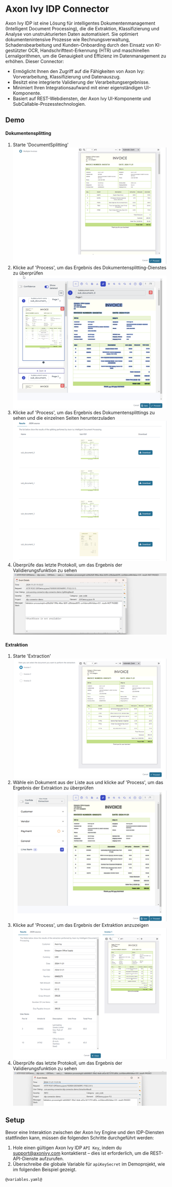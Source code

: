 # Axon Ivy IDP Connector

Axon Ivy IDP ist eine Lösung für intelligentes Dokumentenmanagement (Intelligent Document Processing), die die Extraktion, Klassifizierung und Analyse von unstrukturierten Daten automatisiert. Sie optimiert dokumentenintensive Prozesse wie Rechnungsverwaltung, Schadensbearbeitung und Kunden-Onboarding durch den Einsatz von KI-gestützter OCR, Handschrifttext-Erkennung (HTR) und maschinellen Lernalgorithmen, um die Genauigkeit und Effizienz im Datenmanagement zu erhöhen. Dieser Connector:
* Ermöglicht Ihnen den Zugriff auf die Fähigkeiten von Axon Ivy: Vorverarbeitung, Klassifizierung und Datenauszug.
* Besitzt eine integrierte Validierung der Verarbeitungsergebnisse.
* Minimiert Ihren Integrationsaufwand mit einer eigenständigen UI-Komponente.
* Basiert auf REST-Webdiensten, der Axon Ivy UI-Komponente und SubCallable-Prozesstechnologien.

## Demo

#### Dokumentensplitting

1. Starte 'DocumentSplitting'
   ![splitting-start](images/splitting-document-1.png)
2. Klicke auf 'Process', um das Ergebnis des Dokumentensplitting-Dienstes zu überprüfen
   ![splitting-review](images/splitting-document-2.png)
3. Klicke auf 'Process', um das Ergebnis des Dokumentensplittings zu sehen und die einzelnen Seiten herunterzuladen
   ![splitting-result](images/splitting-document-3.png)
4. Überprüfe das letzte Protokoll, um das Ergebnis der Validierungsfunktion zu sehen
   ![validation-splitting](images/splitting-document-4.png)

#### Extraktion

1. Starte 'Extraction'
   ![extraction-start](images/extraction1.png)
2. Wähle ein Dokument aus der Liste aus und klicke auf 'Process', um das Ergebnis der Extraktion zu überprüfen
   ![extraction-review](images/extraction2.png)
3. Klicke auf 'Process', um das Ergebnis der Extraktion anzuzeigen
   ![extraction-result](images/extraction3.png)
4. Überprüfe das letzte Protokoll, um das Ergebnis der Validierungsfunktion zu sehen
   ![validation-extraction](images/extraction4.png)

## Setup

Bevor eine Interaktion zwischen der Axon Ivy Engine und den IDP-Diensten stattfinden kann, müssen die folgenden Schritte durchgeführt werden:

1. Hole einen gültigen Axon Ivy IDP `API Key`, indem du support@axonivy.com kontaktierst – dies ist erforderlich, um die REST-API-Dienste aufzurufen.
2. Überschreibe die globale Variable für `apiKeySecret` im Demoprojekt, wie im folgenden Beispiel gezeigt.

```
@variables.yaml@
```
